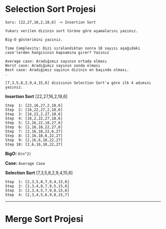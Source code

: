 # Selection Sort Projesi
```
Soru: [22,27,16,2,18,6] -> Insertion Sort

Yukarı verilen dizinin sort türüne göre aşamalarını yazınız.

Big-O gösterimini yazınız.

Time Complexity: Dizi sıralandıktan sonra 18 sayısı aşağıdaki case'lerden hangisinin kapsamına girer? Yazınız

Average case: Aradığımız sayının ortada olması
Worst case: Aradığımız sayının sonda olması
Best case: Aradığımız sayının dizinin en başında olması.
.

[7,3,5,8,2,9,4,15,6] dizisinin Selection Sort'a göre ilk 4 adımını yazınız.

```
**Insertion Sort** [22,27,16,2,18,6]
```
Step  1: [22,16,27,2,18,6]
Step  2: [16,22,27,2,18,6]
Step  3: [16,22,2,27,18,6]
Step  4: [16,2,22,27,18,6]
Step  5: [2,16,22,18,27,6]
Step  6: [2,16,18,22,27,6]
Step  7: [2,16,18,22,6,27]
Step  8: [2,16,18,6,22,27]
Step  9: [2,16,6,18,22,27]
Step 10: [2,6,16,18,22,27]
```

**BigO:**  ```O(n^2)```

**Case:** ```Average Case```

**Selection Sort** [7,3,5,8,2,9,4,15,6]
```
Step  1: [2,3,5,8,7,9,4,15,6]
Step  2: [2,3,4,8,7,9,5,15,6]
Step  3: [2,3,4,5,7,9,8,15,6]
Step  4: [2,3,4,5,6,9,8,15,7]
```
---
# Merge Sort Projesi
